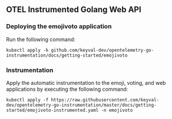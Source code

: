 ## OTEL Instrumented Golang Web API

### Deploying the emojivoto application

Run the following command:
```hcl
kubectl apply -k github.com/keyval-dev/opentelemetry-go-instrumentation/docs/getting-started/emojivoto
```

### Instrumentation

Apply the automatic instrumentation to the emoji, voting, and web applications by executing the following command:
```hcl
kubectl apply -f https://raw.githubusercontent.com/keyval-dev/opentelemetry-go-instrumentation/master/docs/getting-started/emojivoto-instrumented.yaml -n emojivoto
```


